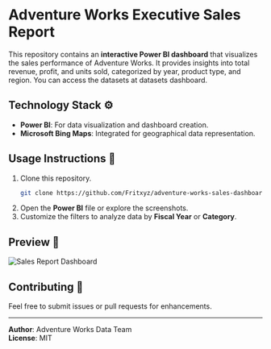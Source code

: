 # Adventure Works Executive Sales Report

This repository contains an **interactive Power BI dashboard** that visualizes the sales performance of Adventure Works. It provides insights into total revenue, profit, and units sold, categorized by year, product type, and region. You can access the datasets at datasets dashboard. 

## Technology Stack ⚙️
- **Power BI**: For data visualization and dashboard creation.
- **Microsoft Bing Maps**: Integrated for geographical data representation.

## Usage Instructions 🚀
1. Clone this repository.
   ```bash
   git clone https://github.com/Fritxyz/adventure-works-sales-dashboard.git
   ```
2. Open the **Power BI** file or explore the screenshots.
3. Customize the filters to analyze data by **Fiscal Year** or **Category**.

## Preview 📸
![Sales Report Dashboard]([./preview.png](https://github.com/Fritxyz/adventure-works-sales-dashboard/blob/main/screenshots/preview.png))

## Contributing 🤝
Feel free to submit issues or pull requests for enhancements.

---
**Author**: Adventure Works Data Team  
**License**: MIT
